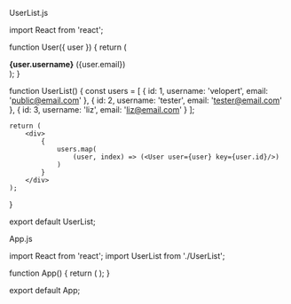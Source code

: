 UserList.js

import React from 'react';

function User({ user }) {
    return (
        <div>
            <b>{user.username}</b> <span>({user.email})</span>
        </div>
    );
}

function UserList() {
    const users = [
        {
            id: 1,
            username: 'velopert',
            email: 'public@email.com'
        },
        {
            id: 2,
            username: 'tester',
            email: 'tester@email.com'
        },
        {
            id: 3,
            username: 'liz',
            email: 'liz@email.com'
        }
    ];

    return (
        <div>
            {
                users.map(
                    (user, index) => (<User user={user} key={user.id}/>)
                )
            }
        </div>
    );
}

export default UserList;


App.js

import React from 'react';
import UserList from './UserList';

function App() {
  return (
    <UserList />
  );
}

export default App;
